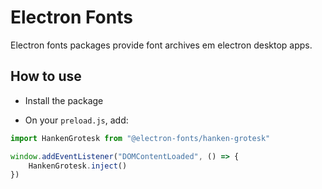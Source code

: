 # Electron Fonts

Electron fonts packages provide font archives em electron desktop apps.

## How to use

* Install the package

* On your `preload.js`, add:

```ts
import HankenGrotesk from "@electron-fonts/hanken-grotesk"

window.addEventListener("DOMContentLoaded", () => {
    HankenGrotesk.inject()
})
```